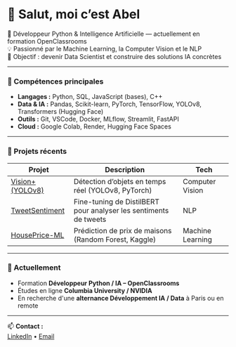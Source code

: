 # 👋 Salut, moi c’est Abel

🎯 Développeur Python & Intelligence Artificielle — actuellement en formation OpenClassrooms  
💡 Passionné par le Machine Learning, la Computer Vision et le NLP  
🚀 Objectif : devenir Data Scientist et construire des solutions IA concrètes  

---

### 🧠 Compétences principales
- **Langages :** Python, SQL, JavaScript (bases), C++  
- **Data & IA :** Pandas, Scikit-learn, PyTorch, TensorFlow, YOLOv8, Transformers (Hugging Face)  
- **Outils :** Git, VSCode, Docker, MLflow, Streamlit, FastAPI  
- **Cloud :** Google Colab, Render, Hugging Face Spaces  

---

### 🧪 Projets récents
| Projet | Description | Tech |
|---------|--------------|------|
| [Vision+ (YOLOv8)](https://github.com/Abelchrf/vision-plus) | Détection d’objets en temps réel (YOLOv8, PyTorch) | Computer Vision |
| [TweetSentiment](https://github.com/Abelchrf/TweetSentiment) | Fine-tuning de DistilBERT pour analyser les sentiments de tweets | NLP |
| [HousePrice-ML](https://github.com/abelcharef/house-price-ml) | Prédiction de prix de maisons (Random Forest, Kaggle) | Machine Learning |

---

### 🌱 Actuellement
- Formation **Développeur Python / IA – OpenClassrooms**  
- Études en ligne **Columbia University / NVIDIA**  
- En recherche d'une **alternance Développement IA / Data** à Paris ou en remote  

---

📫 **Contact :**  
[LinkedIn](https://www.linkedin.com/in/abel-charef-a27162307) • [Email](m11.beloufa@gmail.com)
